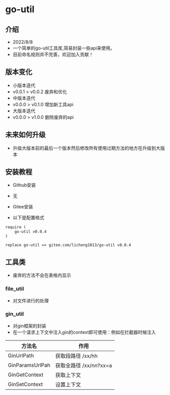 # go-util
## 介绍
- 2022/8/8
- 一个简单的go-util工具库,简易封装一些api来使用。
- 目前命名规则并不完善，欢迎加入贡献！

## 版本变化
- 小版本迭代
- v0.0.1 > v0.0.2 废弃和优化
- 中版本迭代
- v0.0.0 > v0.1.0 增加新工具api
- 大版本迭代
- v0.0.0 > v1.0.0 删除废弃的api

## 未来如何升级
- 升级大版本前的最后一个版本然后修改所有使用过期方法的地方在升级到大版本

## 安装教程
- Github安装
- 无

- Gitee安装
- 以下是配置格式
```text
require (
	go-util v0.0.4
)

replace go-util => gitee.com/licheng1013/go-util v0.0.4
```

## 工具类
- 废弃的方法不会在表格内显示

### file_util
- 对文件进行的处理

### gin_util
- 对gin框架的封装
- 在一个请求上下文中注入gin的context即可使用：例如在拦截器时候注入

| 方法名             | 作用                |
|-----------------|-------------------|
| GinUrlPath      | 获取段路径 /xx/hh      |
| GinParamsUrlPah | 获取全路径 /xx/nn?xx=a |
| GinGetContext   | 获取上下文             |
| GinSetContext   | 设置上下文             |



